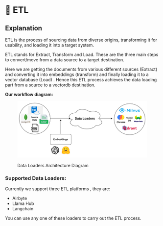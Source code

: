 # 🚜 ETL

## Explanation

ETL is the process of sourcing data from diverse origins, transforming it for usability, and loading it into a target system.

ETL stands for Extract, Transform and Load. These are the three main steps to convert/move from a data source to a target destination.

Here we are getting the documents from various different sources (Extract) and converting it into embeddings (transform) and finally loading it to a vector database (Load) . Hence this ETL process achieves the data loading part from a source to a vectordb destination.

**Our workflow diagram:**

<figure><img src="../../.gitbook/assets/image.png" alt=""><figcaption><p>Data Loaders Architecture Diagram</p></figcaption></figure>

### Supported Data Loaders:

Currently we support three ETL platforms , they are:

* Airbyte
* Llama Hub
* Langchain

You can use any one of these loaders to carry out the ETL process.
